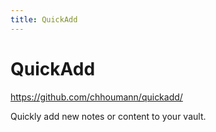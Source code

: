 ```yaml
---
title: QuickAdd
---
```


# QuickAdd

<https://github.com/chhoumann/quickadd/>

Quickly add new notes or content to your vault.
